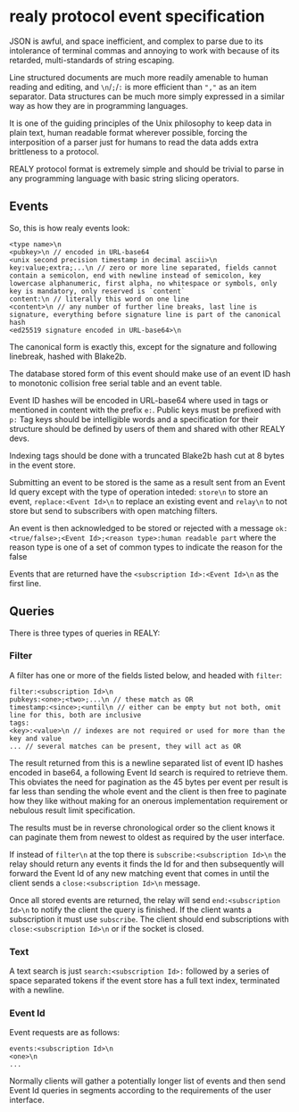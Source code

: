 # realy protocol event specification

JSON is awful, and space inefficient, and complex to parse due to its intolerance of terminal commas and annoying to work with because of its retarded, multi-standards of string escaping.

Line structured documents are much more readily amenable to human reading and editing, and `\n`/`;`/`:` is more efficient than `","` as an item separator. Data structures can be much more simply expressed in a similar way as how they are in programming languages.

It is one of the guiding principles of the Unix philosophy to keep data in plain text, human readable format wherever possible, forcing the interposition of a parser just for humans to read the data adds extra brittleness to a protocol.

REALY protocol format is extremely simple and should be trivial to parse in any programming language with basic string slicing operators.

## Events

So, this is how realy events look:

```
<type name>\n
<pubkey>\n // encoded in URL-base64
<unix second precision timestamp in decimal ascii>\n
key:value;extra;...\n // zero or more line separated, fields cannot contain a semicolon, end with newline instead of semicolon, key lowercase alphanumeric, first alpha, no whitespace or symbols, only key is mandatory, only reserved is `content`
content:\n // literally this word on one line
<content>\n // any number of further line breaks, last line is signature, everything before signature line is part of the canonical hash
<ed25519 signature encoded in URL-base64>\n
```

The canonical form is exactly this, except for the signature and following linebreak, hashed with Blake2b.

The database stored form of this event should make use of an event ID hash to monotonic collision free serial table and an event table.

Event ID hashes will be encoded in URL-base64 where used in tags or mentioned in content with the prefix `e:`. Public keys must be prefixed with `p:` Tag keys should be intelligible words and a specification for their structure should be defined by users of them and shared with other REALY devs.

Indexing tags should be done with a truncated Blake2b hash cut at 8 bytes in the event store.

Submitting an event to be stored is the same as a result sent from an Event Id query except with the type of operation inteded: `store\n` to store an event, `replace:<Event Id>\n` to replace an existing event and `relay\n` to not store but send to subscribers with open matching filters.

An event is then acknowledged to be stored or rejected with a message `ok:<true/false>;<Event Id>;<reason type>:human readable part` where the reason type is one of a set of common types to indicate the reason for the false

Events that are returned have the `<subscription Id>:<Event Id>\n` as the first line.

## Queries

There is three types of queries in REALY:

### Filter

A filter has one or more of the fields listed below, and headed with `filter`:

```
filter:<subscription Id>\n
pubkeys:<one>;<two>;...\n // these match as OR
timestamp:<since>;<until\n // either can be empty but not both, omit line for this, both are inclusive
tags:
<key>:<value>\n // indexes are not required or used for more than the key and value
... // several matches can be present, they will act as OR
```
The result returned from this is a newline separated list of event ID hashes encoded in base64, a following Event Id search is required to retrieve them. This obviates the need for pagination as the 45 bytes per event per result is far less than sending the whole event and the client is then free to paginate how they like without making for an onerous implementation requirement or nebulous result limit specification.

The results must be in reverse chronological order so the client knows it can paginate them from newest to oldest as required by the user interface.

If instead of `filter\n` at the top there is `subscribe:<subscription Id>\n` the relay should return any events it finds the Id for and then subsequently will forward the Event Id of any new matching event that comes in until the client sends a `close:<subscription Id>\n` message.

Once all stored events are returned, the relay will send `end:<subscription Id>\n` to notify the client the query is finished. If the client wants a subscription it must use `subscribe`. The client should end subscriptions with `close:<subscription Id>\n` or if the socket is closed.

### Text

A text search is just `search:<subscription Id>:` followed by a series of space separated tokens if the event store has a full text index, terminated with a newline.

### Event Id

Event requests are as follows:

```
events:<subscription Id>\n
<one>\n
...
```
Normally clients will gather a potentially longer list of events and then send Event Id queries in segments according to the requirements of the user interface.